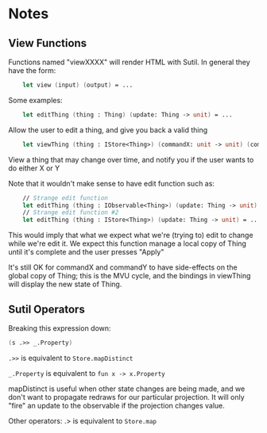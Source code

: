 # Notes

## View Functions

Functions named "viewXXXX" will render HTML with Sutil. In general they have the form:

```fs
    let view (input) (output) = ...
```

Some examples:

```fs
    let editThing (thing : Thing) (update: Thing -> unit) = ...
```

Allow the user to edit a thing, and give you back a valid thing

```fs
    let viewThing (thing : IStore<Thing>) (commandX: unit -> unit) (commandY: unit -> unit) = ...
```

View a thing that may change over time, and notify you if the user wants to do either X or Y

Note that it wouldn't make sense to have edit function such as:

```fs
    // Strange edit function
    let editThing (thing : IObservable<Thing>) (update: Thing -> unit) = ...
    // Strange edit function #2
    let editThing (thing : IStore<Thing>) (update: Thing -> unit) = ...
```

This would imply that what we expect what we're (trying to) edit to change while we're edit it. We expect this
function manage a local copy of Thing until it's complete and the user presses "Apply"

It's still OK for commandX and commandY to have side-effects on the global copy of Thing; this is the MVU cycle, and 
the bindings in viewThing will display the new state of Thing.

## Sutil Operators

 Breaking this expression down:
```fs
(s .>> _.Property)
```

`.>>`        is equivalent to `Store.mapDistinct`

`_.Property` is equivalent to `fun x -> x.Property`

 mapDistinct is useful when other state changes are being made, and we don't 
 want to propagate redraws for our particular projection. It will only "fire" 
 an update to the observable if the projection changes value.

 Other operators:
 .>         is equivalent to `Store.map`



